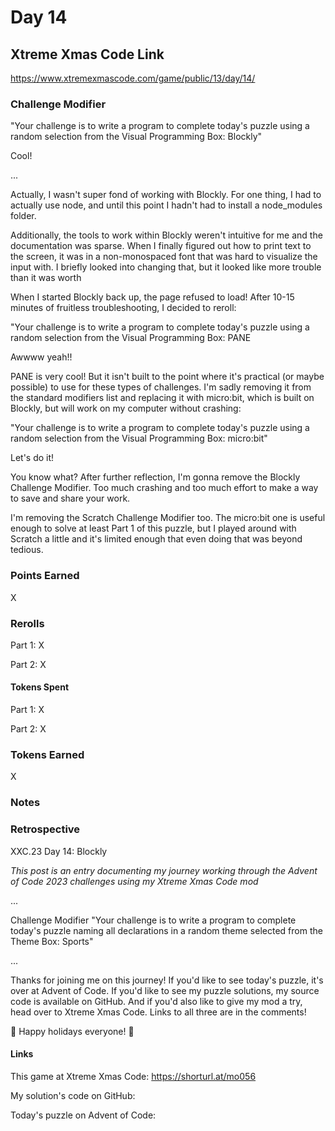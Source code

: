 # Day 14

## Xtreme Xmas Code Link

https://www.xtremexmascode.com/game/public/13/day/14/

### Challenge Modifier

"Your challenge is to write a program to complete today's puzzle using a random selection from the Visual Programming Box: Blockly"

Cool!

...

Actually, I wasn't super fond of working with Blockly. For one thing, I had to actually use node, and until this point I hadn't had to install a node_modules folder.

Additionally, the tools to work within Blockly weren't intuitive for me and the documentation was sparse. When I finally figured out how to print text to the screen, it was in a non-monospaced font that was hard to visualize the input with. I briefly looked into changing that, but it looked like more trouble than it was worth

When I started Blockly back up, the page refused to load! After 10-15 minutes of fruitless troubleshooting, I decided to reroll:

"Your challenge is to write a program to complete today's puzzle using a random selection from the Visual Programming Box: PANE

Awwww yeah!!

PANE is very cool! But it isn't built to the point where it's practical (or maybe possible) to use for these types of challenges. I'm sadly removing it from the standard modifiers list and replacing it with micro:bit, which is built on Blockly, but will work on my computer without crashing:

"Your challenge is to write a program to complete today's puzzle using a random selection from the Visual Programming Box: micro:bit"

Let's do it!

You know what? After further reflection, I'm gonna remove the Blockly Challenge Modifier. Too much crashing and too much effort to make a way to save and share your work.

I'm removing the Scratch Challenge Modifier too. The micro:bit one is useful enough to solve at least Part 1 of this puzzle, but I played around with Scratch a little and it's limited enough that even doing that was beyond tedious.

### Points Earned

X

### Rerolls

Part 1: X

Part 2: X

#### Tokens Spent

Part 1: X

Part 2: X

### Tokens Earned

X

### Notes

### Retrospective

XXC.23 Day 14: Blockly

_This post is an entry documenting my journey working through the Advent of Code 2023 challenges using my Xtreme Xmas Code mod_

...

Challenge Modifier "Your challenge is to write a program to complete today's puzzle naming all declarations in a random theme selected from the Theme Box: Sports"

...

Thanks for joining me on this journey! If you'd like to see today's puzzle, it's over at Advent of Code. If you'd like to see my puzzle solutions, my source code is available on GitHub. And if you'd also like to give my mod a try, head over to Xtreme Xmas Code. Links to all three are in the comments!

🎄 Happy holidays everyone! 🎄

#### Links

This game at Xtreme Xmas Code: https://shorturl.at/mo056

My solution's code on GitHub:

Today's puzzle on Advent of Code:
